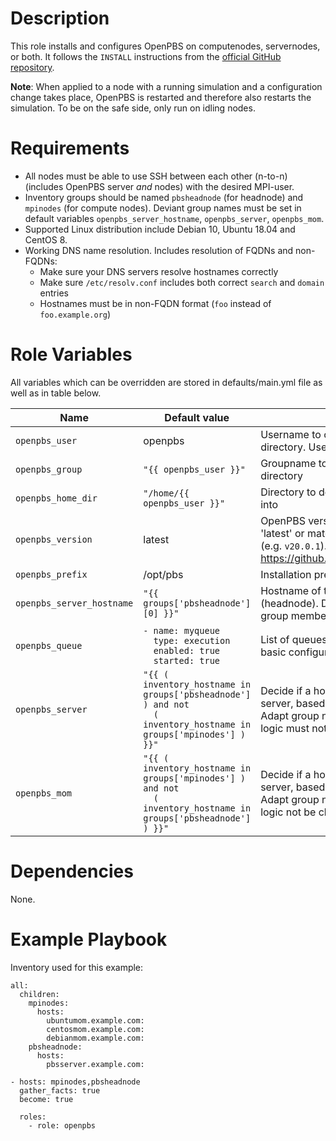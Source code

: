 # Description
This role installs and configures OpenPBS on computenodes, servernodes, or both. It follows the `INSTALL` instructions from the [official GitHub repository](https://github.com/openpbs/openpbs/blob/master/INSTALL).

**Note**: When applied to a node with a running simulation and a configuration change takes place, OpenPBS is restarted and therefore also restarts the simulation. To be on the safe side, only run on idling nodes.

# Requirements
* All nodes must be able to use SSH between each other (n-to-n) (includes OpenPBS server *and* nodes) with the desired MPI-user.
* Inventory groups should be named `pbsheadnode` (for headnode) and `mpinodes` (for compute nodes). Deviant group names must be set in default variables `openpbs_server_hostname`, `openpbs_server`, `openpbs_mom`.
* Supported Linux distribution include Debian 10, Ubuntu 18.04 and CentOS 8.
* Working DNS name resolution. Includes resolution of FQDNs and non-FQDNs:
  * Make sure your DNS servers resolve hostnames correctly
  * Make sure `/etc/resolv.conf` includes both correct `search` and `domain` entries
  * Hostnames must be in non-FQDN format (`foo` instead of `foo.example.org`)

# Role Variables
All variables which can be overridden are stored in defaults/main.yml file as well as in table below.

| Name | Default value | Description |
| ------ | ------ | ----- |
| `openpbs_user` | openpbs | Username to own the sourcecode directory. User will get `sudo` privileges. |
| `openpbs_group` | `"{{ openpbs_user }}"` | Groupname to own the sourcecode directory |
| `openpbs_home_dir` | `"/home/{{ openpbs_user }}"` | Directory to download the sourcecode into |
| `openpbs_version` | latest | OpenPBS version to install. Must be 'latest' or match a tag name in OpenPBS (e.g. `v20.0.1`). See GitHub repostiory: https://github.com/openpbs/openpbs/tags |
| `openpbs_prefix` | /opt/pbs | Installation prefix |
| `openpbs_server_hostname` | `"{{ groups['pbsheadnode'][0] }}"` | Hostname of the OpenPBS server (headnode). Default is based on inventory group membership. |
| `openpbs_queue` | `- name: myqueue`<br>`  type: execution`<br>`  enabled: true`<br>`  started: true` | List of queues to create. Only the shown basic configuration options are supported. |
| `openpbs_server` | `"{{ ( inventory_hostname in groups['pbsheadnode'] ) and not`<br>`  ( inventory_hostname in groups['mpinodes'] ) }}"` | Decide if a host is a PBS MOM or a PBS server, based on its group memberships. Adapt group names where necessary, logic must not be changed. |
| `openpbs_mom` | `"{{ ( inventory_hostname in groups['mpinodes'] ) and not`<br>`  ( inventory_hostname in groups['pbsheadnode'] ) }}"` | Decide if a host is a PBS MOM or a PBS server, based on its group memberships. Adapt group names where necessary, logic not be changed. |


# Dependencies
None.

# Example Playbook
Inventory used for this example:
```
all:
  children:
    mpinodes:
      hosts:
        ubuntumom.example.com:
        centosmom.example.com:
        debianmom.example.com:
    pbsheadnode:
      hosts:
        pbsserver.example.com:
```

```
- hosts: mpinodes,pbsheadnode
  gather_facts: true
  become: true

  roles:
    - role: openpbs
```
